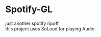 # Spotify-GL 
just another spotify ripoff                
this project uses SoLoud for playing Audio.                

